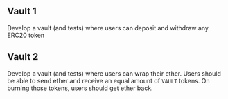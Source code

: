 ## Vault 1
Develop a vault (and tests) where users can deposit and withdraw any ERC20 token

## Vault 2 
Develop a vault (and tests) where users can wrap their ether. Users should be able to send ether and receive an equal amount of `VAULT` tokens. On burning those tokens, users should get ether back.
